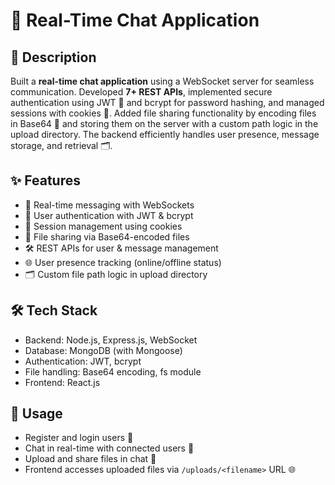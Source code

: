 # 💬 Real-Time Chat Application

## 🚀 Description
Built a **real-time chat application** using a WebSocket server for seamless communication. Developed **7+ REST APIs**, implemented secure authentication using JWT 🔐 and bcrypt for password hashing, and managed sessions with cookies 🍪. Added file sharing functionality by encoding files in Base64 📁 and storing them on the server with a custom path logic in the upload directory. The backend efficiently handles user presence, message storage, and retrieval 🗂️.

## ✨ Features
- 💬 Real-time messaging with WebSockets  
- 🔐 User authentication with JWT & bcrypt  
- 🍪 Session management using cookies  
- 📁 File sharing via Base64-encoded files  
- 🛠️ REST APIs for user & message management  
- 🌐 User presence tracking (online/offline status)  
- 🗂️ Custom file path logic in upload directory

## 🛠 Tech Stack
- Backend: Node.js, Express.js, WebSocket  
- Database: MongoDB (with Mongoose)  
- Authentication: JWT, bcrypt  
- File handling: Base64 encoding, fs module  
- Frontend: React.js

## 🎯 Usage
- Register and login users 📝  
- Chat in real-time with connected users 💬  
- Upload and share files in chat 📁  
- Frontend accesses uploaded files via `/uploads/<filename>` URL 🌐
